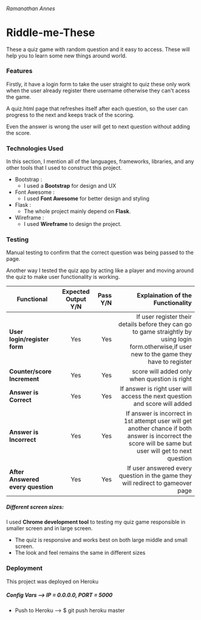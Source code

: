 ###### Ramanathan Annes
# Riddle-me-These 
These a quiz game with random question and it easy to access. These will help you to learn some new things around world.

### Features 
  Firstly, it have a login form to take the user straight to quiz these  only work when the user already  register 
  there username otherwise they can't acess the game.
  
  A quiz.html page that refreshes itself after each question, so the user can progress to the next and keeps track of the scoring.
  
  Even the answer is wrong the user will get to next question without adding the score.
  
### Technologies Used
  In this section, I  mention all of the languages, frameworks, libraries, and any other tools that I used to construct this project.
  - Bootstrap : 
       * I used a **Bootstrap** for design and UX
  - Font Awesome :
      * I used **Font Awesome** for better design and styling
  - Flask : 
     * The whole project mainly depend on **Flask**.
  - Wireframe : 
     * I used **Wireframe** to design the project. 

### Testing
   Manual testing to confirm that the correct question was being passed to the page.
   
Another way I tested the quiz app by acting like a player and moving around the quiz to make user functionality is working.

| Functional      | Expected Output Y/N          | Pass Y/N| Explaination of the Functionality 
| ------------- |:-------------:| -----:|---:|
| **User login/register form**  |Yes|Yes|If user register their details before they can go to game straightly by using login form.otherwise,if user new to the game they have to register|
|**Counter/score Increment**|Yes|Yes|score will added only when question is right  |
|**Answer is Correct**|Yes|Yes|If answer is right user will access the next question and score will added|
|**Answer is Incorrect**|Yes|Yes|If answer is incorrect in 1st attempt user will get another chance if both answer is incorrect the score will be same but user will get to next question|
|**After Answered every question**|Yes|Yes|If user answered every question in the game they will redirect to gameover page |

##### Different screen sizes:
   I used  **Chrome development tool** to testing my quiz game responsible  in smaller screen and in large screen.
   
   - The quiz is responsive and works best on both large middle and small screen.
   - The look and feel remains the same in different sizes

### Deployment
This project was deployed on Heroku 

##### Config Vars --> IP = 0.0.0.0, PORT = 5000
* Push to Heroku --> $ git push heroku master